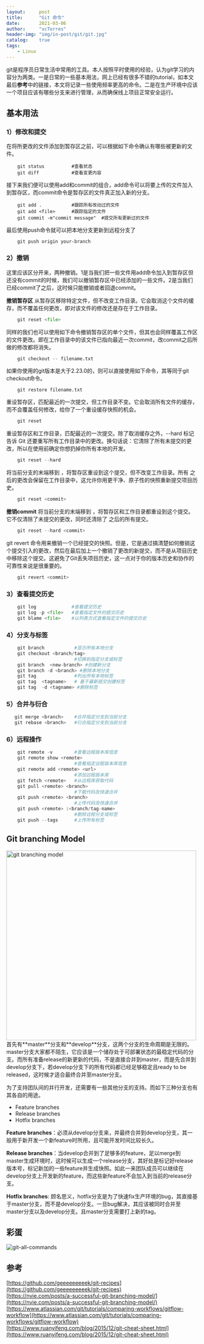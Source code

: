 ```yaml
---
layout:     post
title:      "Git 命令"
date:       2021-03-06
author:     "xcTorres"
header-img: "img/in-post/git/git.jpg"
catalog:    true
tags:
    - Linux
---  
```


git是程序员日常生活中常用的工具。本人按照平时使用的经验，认为git学习的内容分为两类。一是日常的一些基本用法，网上已经有很多不错的tutorial，如本文最后**参考**中的链接，本文将记录一些使用频率更高的命令。二是在生产环境中应该一个项目应该有哪些分支来进行管理，从而确保线上项目正常安全运行。

## 基本用法

### 1）修改和提交  
在将所更改的文件添加到暂存区之前，可以根据如下命令确认有哪些被更新的文件。
```shell 
    git status          #查看状态
    git diff            #查看变更内容 
```
接下来我们便可以使用add和commit的组合，add命令可以将要上传的文件加入到暂存区，而commit命令是暂存区的文件真正加入新的分支。
```shell
    git add .           #跟踪所有改动过的文件
    git add <file>      #跟踪指定的文件
    git commit -m"commit message"  #提交所有更新过的文件
```
最后使用push命令就可以把本地分支更新到远程分支了
```shell
    git push origin your-branch
```  

### 2）撤销  
这里应该区分开来，两种撤销。1是当我们把一些文件用add命令加入到暂存区但还没有commit的时候，我们可以撤销暂存区中已经添加的一些文件。2是当我们已经commit了之后，这时候只能撤销或者回退commit。

**撤销暂存区**
从暂存区移除特定文件，但不改变工作目录。它会取消这个文件的缓存，而不覆盖任何更改，即对该文件的修改还是存在于工作目录。 
```python
    git reset <file>
```

同样的我们也可以使用如下命令撤销暂存区的单个文件，但其也会同样覆盖工作区的文件更改。即在工作目录中的该文件已指向最近一次commit，改commit之后所做的修改都将消失。
```python
    git checkout -- filename.txt
```
如果你使用的git版本是大于2.23.0的，则可以直接使用如下命令，其等同于git checkout命令。
```
    git restore filename.txt
```

重设暂存区，匹配最近的一次提交，但工作目录不变。它会取消所有文件的缓存，而不会覆盖任何修改，给你了一个重设缓存快照的机会。
```python
    git reset
```

重设暂存区和工作目录，匹配最近的一次提交。除了取消缓存之外，--hard 标记告诉 Git 还要重写所有工作目录中的更改。换句话说：它清除了所有未提交的更改，所以在使用前确定你想扔掉你所有本地的开发。  
```python
    git reset --hard
```

将当前分支的末端移到 <commit>，将暂存区重设到这个提交，但不改变工作目录。所有 <commit> 之后的更改会保留在工作目录中，这允许你用更干净、原子性的快照重新提交项目历史。  
```python
    git reset <commit>
```  

**撤销commit**
将当前分支的末端移到 <commit>，将暂存区和工作目录都重设到这个提交。它不仅清除了未提交的更改，同时还清除了 <commit> 之后的所有提交。
```python
    git reset --hard <commit>
```

git revert 命令用来撤销一个已经提交的快照。但是，它是通过搞清楚如何撤销这个提交引入的更改，然后在最后加上一个撤销了更改的新提交，而不是从项目历史中移除这个提交。这避免了Git丢失项目历史，这一点对于你的版本历史和协作的可靠性来说是很重要的。  
```python
    git revert <commit>
```

### 3）查看提交历史
```python 
    git log             #查看提交历史
    git log -p <file>   #查看指定文件的提交历史
    git blame <file>    #以列表方式查看指定文件的提交历史
```

### 4）分支与标签
```python 
    git branch           #显示所有本地分支 
    git checkout <branch/tag>                    
                         #切换到指定分支或标签
    git branch  <new-branch> #创建新分支
    git branch -d <branch> #删除本地分支
    git tag              #列出所有本地标签
    git tag  <tagname>   # 基于最新提交创建标签
    git tag  -d <tagname> #删除标签
```
### 5）合并与衍合
```python 
   git merge <branch>    #合并指定分支到当前分支
   git rebase <branch>   #衍合指定分支到当前分支
```

### 6）远程操作
```python
    git remote -v        #查看远程版本库信息
    git remote show <remote>
                         #查看指定远程版本库信息
    git remote add <remote> <url>
                         #添加远程版本库
    git fetch <remote>   #从远程库获取代码
    git pull <remote> <branch> 
                         #下载代码及快速合并
    git push <remote> <branch>
                         #上传代码及快速合并
    git push <remote> :<branch/tag-name>
                         #删除远程分支或标签
    git push --tags      #上传所有标签  
```
## Git branching Model  
<img src="/img/in-post/git/git-model.png" height="500" width="500" title="git branching model">
<!-- ![git branching model](/img/in-post/git/git-model.png =200x200) -->    
首先有**master**分支和**develop**分支，这两个分支的生命周期是无限的。master分支大家都不陌生，它应该是一个储存处于可部署状态的最稳定代码的分支。而所有准备release的新更新的代码，不是直接合并到master，而是先合并到develop分支下，若develop分支下的所有代码都已经足够稳定且ready to be released，这时候才适合最终合并至master分支。  

为了支持团队间的并行开发，还需要有一些其他分支的支持。而如下三种分支也有其各自的用途。
- Feature branches  
- Release branches  
- Hotfix branches

**Feature branches**：必须从develop分支来，并最终合并到develop分支，其一般用于新开发一个新feature时所用，且可能开发时间比较长久。  

**Release branches**：当develop合并到了足够多的feature，足以merge到master生成环境时，这时候可以生成一个release分支，其好处是标记好release版本号，标记新加的一些feature并生成快照。如此一来团队成员可以继续在develop分支上开发新的feature，而这些新feature不会加入到当前的release分支。

**Hotfix branches**: 顾名思义，hotfix分支是为了快速fix生产环境的bug，其直接基于master分支，而不是develop分支。一旦bug解决，其应该被同时合并至master分支以及develop分支。且master分支需要打上新的tag。


## 彩蛋
![git-all-commands](/img/in-post/git/git-all-commands.png)

## 参考  
[https://github.com/geeeeeeeeek/git-recipes](https://github.com/geeeeeeeeek/git-recipes)   
[https://nvie.com/posts/a-successful-git-branching-model/](https://nvie.com/posts/a-successful-git-branching-model/)  
[https://www.atlassian.com/git/tutorials/comparing-workflows/gitflow-workflow](https://www.atlassian.com/git/tutorials/comparing-workflows/gitflow-workflow)  
[https://www.ruanyifeng.com/blog/2015/12/git-cheat-sheet.html](https://www.ruanyifeng.com/blog/2015/12/git-cheat-sheet.html)   